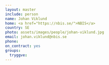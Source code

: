 ```yaml
---
layout: master
include: person
name: Johan Viklund
home: <a href="https://nbis.se/">NBIS</a>
country: SE
photo: assets/images/people/johan-viklund.jpg
email: johan.viklund@nbis.se
phone:
on_contract: yes
groups:
  tryggve:
---
```

